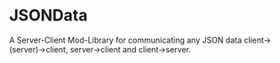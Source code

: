 # JSONData  

A Server-Client Mod-Library for communicating any JSON data client->(server)->client, server->client and client->server.
